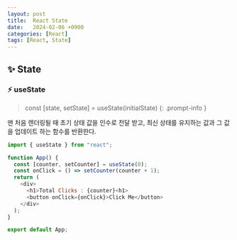 ```yaml
---
layout: post
title:  React State
date:   2024-02-06 +0900
categories: [React]
tags: [React, State]
---
```



## ✨ State

### ⚡ useState

> const [state, setState] = useState(initialState)
{: .prompt-info }

맨 처음 렌더링될 때 초기 상태 값을 인수로 전달 받고, 최신 상태를 유지하는 값과 그 값을 업데이트 하는 함수를 반환한다.

```javascript
import { useState } from "react";

function App() {
  const [counter, setCounter] = useState(0);
  const onClick = () => setCounter(counter + 1);
  return (
    <div>
      <h1>Total Clicks : {counter}<h1>
      <button onClick={onClick}>Click Me</button>
    </div>
  );
}

export default App;
```